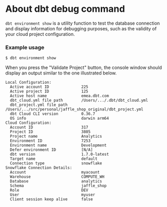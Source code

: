 # About dbt debug command

`dbt environment show` is a utility function to test the database connection and display information for debugging purposes, such as the validity of your cloud project configuration.

### Example usage

```
$ dbt environment show
```

When you press the "Validate Project" button, the console window should display an output similar to the one illustrated below.

```
Local Configuration:
  Active account ID              225
  Active project ID              125
  Active host name               emea.dbt.com
  dbt_cloud.yml file path        /Users/.../.dbt/dbt_cloud.yml
  dbt_project.yml file path      /Users/.../src/personal/jaffle_shop_original/dbt_project.yml
  dbt Cloud CLI version          0.36.7
  OS info                        darwin arm64
Cloud Configuration:
  Account ID                     317
  Project ID                     3805
  Project name                   Analytics
  Environment ID                 7253
  Environment name               Development
  Defer environment ID           [N/A]
  dbt version                    1.7.0-latest
  Target name                    default
  Connection type                snowflake
Snowflake Connection Details:
  Account                        myacount
  Warehouse                      COMPUTE_WH
  Database                       analytics
  Schema                         jaffle_shop
  Role                           DEV
  User                           myuser
  Client session keep alive      false
```
